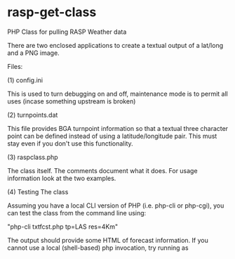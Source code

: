 rasp-get-class
==============

PHP Class for pulling RASP Weather data

There are two enclosed applications to create a textual output of a lat/long and a PNG image.

Files:

(1) config.ini

This is used to turn debugging on and off, maintenance mode is to permit all uses (incase something upstream is broken)

(2) turnpoints.dat

This file provides BGA turnpoint information so that a textual three character point can be defined instead of using a latitude/longitude pair. This must stay even if you don't use this functionality.

(3) raspclass.php

The class itself. The comments document what it does. For usage information look at the two examples.


(4) Testing The class

Assuming you have a local CLI version of PHP (i.e. php-cli or php-cgi), you can test the class from the command line using: 

"php-cli txtfcst.php tp=LAS res=4Km"

The output should provide some HTML of forecast information. If you cannot use a local (shell-based) php invocation, try running as 
